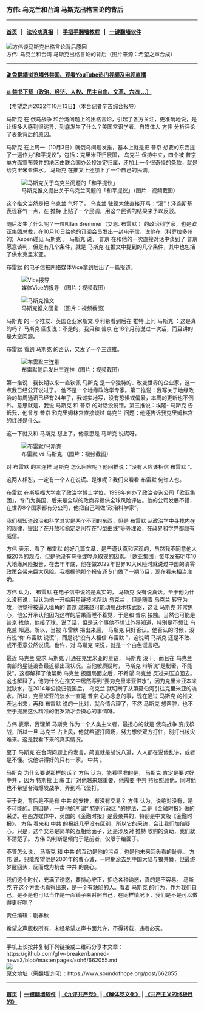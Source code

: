 ### 方伟: 乌克兰和台湾  马斯克出格言论的背后
------------------------

#### [首页](https://github.com/gfw-breaker/banned-news3/blob/master/README.md) &nbsp;&nbsp;|&nbsp;&nbsp; [法轮功真相](https://github.com/begood0513/basic/blob/master/README.md)  &nbsp;&nbsp;|&nbsp;&nbsp; [手把手翻墙教程](https://github.com/gfw-breaker/guides/wiki)  &nbsp;&nbsp;|&nbsp;&nbsp; [一键翻墙软件](https://github.com/gfw-breaker/nogfw/blob/master/README.md)  



<div><img alt="方伟谈马斯克出格言论背后原因" src="https://img.soundofhope.org/2022-10/1665691912410.png"/>
<br/><figcaption class="caption">
 方伟: 乌克兰和台湾  马斯克出格言论的背后（图片来源：希望之声合成）
</figcaption></div><hr/>

#### [ 🎬  免翻墙浏览墙外禁闻、观看YouTube热门视频及电视直播](https://github.com/gfw-breaker/HelloWorld)

#### [ 💥  禁书下载（政治、经济、人权、民主自由、文革、六四 ...）](https://github.com/gfw-breaker/books/blob/master/README.md)

<div><div class="Content__Wrapper sc-1bvya0-0 elmmKw">
 <div id="post_place_1">
 </div>
 <p class="meta-top">
  <span class="meta">
   【希望之声2022年10月13日】（本台记者辛吉综合报导）
  </span>
 </p>
 <p class="Body" style="border:none">
  <ok href="/term/3037">
   马斯克
  </ok>
  在
  <ok href="/term/685654">
   俄乌战争
  </ok>
  和台湾问题上的出格言论，引起了各方关注，更准确地说，是让很多人感到很诧异，到底发生了什么？美国常识学者、自媒体人
  <ok href="/term/13885">
   方伟
  </ok>
  分析评论了表象背后的原因。
 </p>
 <p>
  <ok href="/term/3037">
   马斯克
  </ok>
  在上周一（10月3日）就俄乌问题发推，基本上就是把
  <ok href="/term/6470">
   普京
  </ok>
  想要的东西提了一遍作为“和平提议”，包括：克里米亚归俄国，
  <ok href="/term/5128">
   乌克兰
  </ok>
  保持中立，四个被
  <ok href="/term/6470">
   普京
  </ok>
  单方面宣布兼并的地区由联合国办公投决定归属，还加上一个很奇怪的条款，就是给克里米亚供水。
  <ok href="/term/3037">
   马斯克
  </ok>
  在推文上还加上了一个自己的民调。
 </p>
 <figure class="OImage__StyledFigure-sc-1lfley0-0 jWYblU">
  <img alt="马斯克关于乌克兰问题的「和平提议」" src="https://img.soundofhope.org/2022-10/1665690990189.jpg"/>
  <br/><figcaption>
   马斯克推文提出关于乌克兰问题的「和平提议」（图片：视频截图）
  </figcaption>
 </figure>
 <p>
  这个推文当然是把
  <ok href="/term/5128">
   乌克兰
  </ok>
  气坏了，
  <ok href="/term/5128">
   乌克兰
  </ok>
  驻德大使直接开骂：“滚”！泽连斯基表现客气一点，在
  <ok href="/term/1190">
   推特
  </ok>
  上贴了一个民调，用这个民调的结果来予以反驳。
 </p>
 <p>
  随后发生了什么呢？一位叫Ian Bremmer（艾恩.
  <ok href="/term/681646">
   布雷默
  </ok>
  ）的政治科学家，也是欧亚集团总裁，在10月10日给他的订阅会员发出一封电子信，说他在（科罗拉多州的）Aspen碰见
  <ok href="/term/3037">
   马斯克
  </ok>
  ，
  <ok href="/term/3037">
   马斯克
  </ok>
  说，
  <ok href="/term/6470">
   普京
  </ok>
  在和他的一次直接对话中谈到了
  <ok href="/term/6470">
   普京
  </ok>
  愿意谈判，但是有几个条件，就是
  <ok href="/term/3037">
   马斯克
  </ok>
  在推文中提到的几个条件，其中也包括了供水克里米亚。
 </p>
 <p>
  <ok href="/term/681646">
   布雷默
  </ok>
  的电子信被网络媒体Vice拿到后出了一篇报道。
 </p>
 <figure class="OImage__StyledFigure-sc-1lfley0-0 jWYblU">
  <img alt="Vice报导" src="https://img.soundofhope.org/2022-10/1665691100183.jpg"/>
  <br/><figcaption>
   媒体Vice的报导 （图片：视频截图）
  </figcaption>
 </figure>
 <figure class="OImage__StyledFigure-sc-1lfley0-0 jWYblU">
  <img alt="马斯克推文" src="https://img.soundofhope.org/2022-10/1665691264932.jpg"/>
  <br/><figcaption>
   马斯克推文回复 （图片：视频截图）
  </figcaption>
 </figure>
 <p>
  <ok href="/term/3037">
   马斯克
  </ok>
  的一个推友、英国企业家斯文.亨利希看到后在
  <ok href="/term/1190">
   推特
  </ok>
  上问
  <ok href="/term/3037">
   马斯克
  </ok>
  ：这是真的吗？
  <ok href="/term/3037">
   马斯克
  </ok>
  回复说：不是的，我只和
  <ok href="/term/6470">
   普京
  </ok>
  在18个月前说过一次话，而且讲的是太空问题。
 </p>
 <p>
  <ok href="/term/681646">
   布雷默
  </ok>
  看到
  <ok href="/term/3037">
   马斯克
  </ok>
  的否认，又发了一个三连推。
 </p>
 <figure class="OImage__StyledFigure-sc-1lfley0-0 jWYblU">
  <img alt="布雷默三连推" src="https://img.soundofhope.org/2022-10/1665691431528.jpg"/>
  <br/><figcaption>
   布雷默随后发出三连推（图片：视频截图）
  </figcaption>
 </figure>
 <p>
  第一推说：我长期以来一直钦佩
  <ok href="/term/3037">
   马斯克
  </ok>
  是一个独特的、改变世界的企业家，这一点我已经公开说过了。 他不是一个地缘政治学专家。第二推说：我写关于地缘政治的每周通讯已经有24年了，我诚实地写，没有恐惧或偏爱，本周的更新也不例外。意思就是，我说
  <ok href="/term/3037">
   马斯克
  </ok>
  和
  <ok href="/term/6470">
   普京
  </ok>
  的对话没说错。第三推说：埃隆-
  <ok href="/term/3037">
   马斯克
  </ok>
  告诉我，他曾与
  <ok href="/term/6470">
   普京
  </ok>
  和克里姆林宫直接谈过
  <ok href="/term/5128">
   乌克兰
  </ok>
  问题；他还告诉我克里姆林宫的红线是什么。
 </p>
 <p>
  这一下就又和
  <ok href="/term/3037">
   马斯克
  </ok>
  怼上了，他意思是
  <ok href="/term/3037">
   马斯克
  </ok>
  说谎呀。
 </p>
 <figure class="OImage__StyledFigure-sc-1lfley0-0 jWYblU">
  <img alt="布雷默/马斯克" src="https://img.soundofhope.org/2022-10/1665691559016.jpg"/>
  <br/><figcaption>
   布雷默 vs 马斯克 （图片：视频截图）
  </figcaption>
 </figure>
 <p>
  对
  <ok href="/term/681646">
   布雷默
  </ok>
  的三连推
  <ok href="/term/3037">
   马斯克
  </ok>
  怎么回应呢？他回推说：“没有人应该相信
  <ok href="/term/681646">
   布雷默
  </ok>
  ”。
 </p>
 <p>
  这两人相怼，一定有一个人在说谎。是谁呢？我们来看看
  <ok href="/term/681646">
   布雷默
  </ok>
  何许人也。
 </p>
 <p>
  <ok href="/term/681646">
   布雷默
  </ok>
  在斯坦福大学拿了政治学博士学位，1998年创办了政治咨询公司「欧亚集团」，专门为美国、后来是全球的政商界提供全球风险评估。他的公司发展不错，在世界8个国家都有分公司，他把自己叫做“政治科学家”。
 </p>
 <p>
  我们都知道政治和科学其实是两个不同的东西，但是
  <ok href="/term/681646">
   布雷默
  </ok>
  从政治学中寻找内在的规律，提出了在开放和稳定之间存在“J型曲线”等等理论，在政界和学界都颇有威信。
 </p>
 <p>
  <ok href="/term/13885">
   方伟
  </ok>
  表示，看了
  <ok href="/term/681646">
   布雷默
  </ok>
  的好几篇文章，是严谨认真和客观的，虽然我不同意他大概20%的观点，但是他没有夸张或哗众取宠的因素。「欧亚集团」每年发布明年10大地缘风险报告，在去年年底，他在做2022年世界10大风险时就说过中国的清零政策会带来巨大风险。我根据他那个报告还专门做了一期节目，现在看来相当准确。
 </p>
 <p>
  <ok href="/term/13885">
   方伟
  </ok>
  认为，
  <ok href="/term/681646">
   布雷默
  </ok>
  在电子信中说的是真实的，
  <ok href="/term/3037">
   马斯克
  </ok>
  没有说真话。至于他为什么没有说，我认为他一开始用星链技术帮助
  <ok href="/term/5128">
   乌克兰
  </ok>
  ，但是随着
  <ok href="/term/5128">
   乌克兰
  </ok>
  转守为攻，他觉得被逼入墙角的
  <ok href="/term/6470">
   普京
  </ok>
  越来越可能动用战术核武器，这让
  <ok href="/term/3037">
   马斯克
  </ok>
  非常焦心，他公开承认他因为这样的后果而睡不着觉，于是和
  <ok href="/term/6470">
   普京
  </ok>
  接触。当然也可能是
  <ok href="/term/6470">
   普京
  </ok>
  找他，他接了球、说了话，但是这个事他不想让外界知道，特别是不想让
  <ok href="/term/5128">
   乌克兰
  </ok>
  知道。所以，当被
  <ok href="/term/681646">
   布雷默
  </ok>
  揭出来后，
  <ok href="/term/3037">
   马斯克
  </ok>
  只好否认。他否认的时候，没有说“你
  <ok href="/term/681646">
   布雷默
  </ok>
  说谎”，而是说“没有人相信
  <ok href="/term/681646">
   布雷默
  </ok>
  ”，这说明
  <ok href="/term/3037">
   马斯克
  </ok>
  还是不敢、或不愿意公然说谎。也许，对
  <ok href="/term/3037">
   马斯克
  </ok>
  来说，就是一个白色谎言吧。
 </p>
 <p>
  最近
  <ok href="/term/5128">
   乌克兰
  </ok>
  要求
  <ok href="/term/3037">
   马斯克
  </ok>
  开通在克里米亚的星链，
  <ok href="/term/3037">
   马斯克
  </ok>
  没干。而且在
  <ok href="/term/5128">
   乌克兰
  </ok>
  南部的星链设备最近都出现状况。当他被质疑时，
  <ok href="/term/3037">
   马斯克
  </ok>
  辩解说“是秘密，不能说”。这都解释了他帮助
  <ok href="/term/5128">
   乌克兰
  </ok>
  扳回局面之后，不希望
  <ok href="/term/5128">
   乌克兰
  </ok>
  反过来压迫回去。这也解释了，他为什么在推文中居然写到“要为克里米亚供水”，因为克里米亚本来就缺水，在2014年公投归俄国后，
  <ok href="/term/5128">
   乌克兰
  </ok>
  就切断了从第聂伯河引往克里米亚的淡水。所以，克里米亚的淡水一直是
  <ok href="/term/6470">
   普京
  </ok>
  心心念念的事，现在通过
  <ok href="/term/3037">
   马斯克
  </ok>
  的推文表达出来，再和
  <ok href="/term/681646">
   布雷默
  </ok>
  说的一比对，就合情合理了，不然
  <ok href="/term/3037">
   马斯克
  </ok>
  想帮腔，也不至于提出这么精准的俄罗斯才会操心的事情呀。
 </p>
 <p>
  <ok href="/term/13885">
   方伟
  </ok>
  表示，我理解
  <ok href="/term/3037">
   马斯克
  </ok>
  作为一个人类主义者，最担心的就是
  <ok href="/term/685654">
   俄乌战争
  </ok>
  变成核战，所以一旦
  <ok href="/term/5128">
   乌克兰
  </ok>
  占上风，他就希望打圆场，努力想使双方打住，别打出核灾难来。这是我看下来的真实情况。
 </p>
 <p>
  至于
  <ok href="/term/3037">
   马斯克
  </ok>
  在台湾问题上的发言，简直就是胡说八道，人人都在说他乱讲，或者是不懂。说他讲得好的只有一家，
  <ok href="/term/1059">
   中共
  </ok>
  。
 </p>
 <p>
  <ok href="/term/3037">
   马斯克
  </ok>
  为什么要说那样的话？
  <ok href="/term/13885">
   方伟
  </ok>
  认为，能看得准的是，
  <ok href="/term/3037">
   马斯克
  </ok>
  肯定是要讨好
  <ok href="/term/1059">
   中共
  </ok>
  ，因为
  <ok href="/term/986">
   特斯拉
  </ok>
  <ok href="/term/2303">
   上海
  </ok>
  工厂对他越来越重要，他需要
  <ok href="/term/1059">
   中共
  </ok>
  持续照顾他，同时他也不希望台海爆发战争，弄到鸡飞蛋打。
 </p>
 <p>
  至于说，背后是不是有
  <ok href="/term/1059">
   中共
  </ok>
  的安排，有没有交易？
  <ok href="/term/13885">
   方伟
  </ok>
  认为，说绝对没有，是不可能的。原因是，一是他的所谓“
  <ok href="/term/767066">
   特别行政区
  </ok>
  ”的提法，二是《金融时报》做的采访。在西方媒体中，英国的《金融时报》是最亲共的，特别是中文版《金融时报》，
  <ok href="/term/13885">
   方伟
  </ok>
  看来和
  <ok href="/term/1059">
   中共
  </ok>
  的报纸几乎没有区别，所以它的采访，会让我们加倍疑心。只是，这个交易是简单的互相给面子，还是涉及对
  <ok href="/term/1190">
   推特
  </ok>
  收购的资助，我们就不清楚了。
  <ok href="/term/13885">
   方伟
  </ok>
  的判断是倾向于是前者，仅限于给面子。
 </p>
 <p>
  不管怎么说，
  <ok href="/term/3037">
   马斯克
  </ok>
  和
  <ok href="/term/1059">
   中共
  </ok>
  的互动是他的污点，也是他未来回头看的耻辱。
  <ok href="/term/13885">
   方伟
  </ok>
  说，只能希望他是2001年的曹心诚，一时糊涂去到中国大陆与狼共舞，但最终梦醒回头，反而成为抗击
  <ok href="/term/1059">
   中共
  </ok>
  的良心。
 </p>
 <p>
  我们这个时代，充满了诱惑，要持心守正，拒绝各种诱惑，真的是不容易。
  <ok href="/term/3037">
   马斯克
  </ok>
  在这个方面也看得出来，是一个有缺陷的人。看着
  <ok href="/term/3037">
   马斯克
  </ok>
  的行为，作为我们自己，是不是也可以当作是一面镜子来对照自己，在同样情况下，我们是不是可以做得更好呢？
 </p>
 <p class="meta-btm">
  责任编辑：剧春秋
 </p>
 <p class="meta-btm">
  希望之声版权所有，未经希望之声书面允许，不得转载，违者必究。
 </p>
</div>
</div>
<hr/>
手机上长按并复制下列链接或二维码分享本文章：<br/>
https://github.com/gfw-breaker/banned-news3/blob/master/pages/soh6/662055.md <br/>
<a href='https://github.com/gfw-breaker/banned-news3/blob/master/pages/soh6/662055.md'><img src='https://github.com/gfw-breaker/banned-news3/blob/master/pages/soh6/662055.md.png'/></a> <br/>
原文地址（需翻墙访问）：https://www.soundofhope.org/post/662055


------------------------
#### [首页](https://github.com/gfw-breaker/banned-news3/blob/master/README.md) &nbsp;|&nbsp; [一键翻墙软件](https://github.com/gfw-breaker/nogfw/blob/master/README.md) &nbsp;| [《九评共产党》](https://github.com/gfw-breaker/9ping.md/blob/master/README.md#九评之一评共产党是什么) | [《解体党文化》](https://github.com/gfw-breaker/jtdwh.md/blob/master/README.md) | [《共产主义的终极目的》](https://github.com/gfw-breaker/gczydzjmd.md/blob/master/README.md)


<img src='http://gfw-breaker.win/banned-news3/pages/soh6/662055.md' width='0px' height='0px'/>